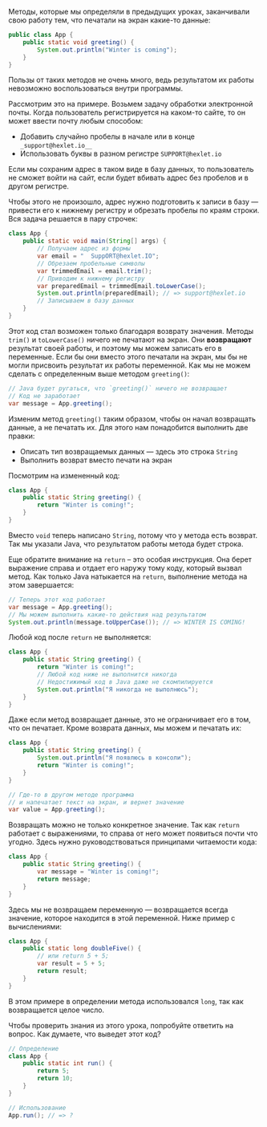Методы, которые мы определяли в предыдущих уроках, заканчивали свою работу тем, что печатали на экран какие-то данные:

```java
public class App {
    public static void greeting() {
        System.out.println("Winter is coming");
    }
}
```

Пользы от таких методов не очень много, ведь результатом их работы невозможно воспользоваться внутри программы.

Рассмотрим это на примере. Возьмем задачу обработки электронной почты. Когда пользователь регистрируется на каком-то сайте, то он может ввести почту любым способом:

* Добавить случайно пробелы в начале или в конце `_support@hexlet.io__`
* Использовать буквы в разном регистре `SUPPORT@hexlet.io`

Если мы сохраним адрес в таком виде в базу данных, то пользователь не сможет войти на сайт, если будет вбивать адрес без пробелов и в другом регистре.

Чтобы этого не произошло, адрес нужно подготовить к записи в базу — привести его к нижнему регистру и обрезать пробелы по краям строки. Вся задача решается в пару строчек:

```java
class App {
    public static void main(String[] args) {
        // Получаем адрес из формы
        var email = "  SuppORT@hexlet.IO";
        // Обрезаем пробельные символы
        var trimmedEmail = email.trim();
        // Приводим к нижнему регистру
        var preparedEmail = trimmedEmail.toLowerCase();
        System.out.println(preparedEmail); // => support@hexlet.io
        // Записываем в базу данных
    }
}
```

Этот код стал возможен только благодаря возврату значения. Методы `trim()` и `toLowerCase()` ничего не печатают на экран. Они **возвращают** результат своей работы, и поэтому мы можем записать его в переменные. Если бы они вместо этого печатали на экран, мы бы не могли присвоить результат их работы переменной. Как мы не можем сделать с определенным выше методом `greeting()`:

```java
// Java будет ругаться, что `greeting()` ничего не возвращает
// Код не заработает
var message = App.greeting();
```

Изменим метод `greeting()` таким образом, чтобы он начал возвращать данные, а не печатать их. Для этого нам понадобится выполнить две правки:

* Описать тип возвращаемых данных — здесь это строка `String`
* Выполнить возврат вместо печати на экран

Посмотрим на измененный код:

```java
class App {
    public static String greeting() {
        return "Winter is coming!";
    }
}
```

Вместо `void` теперь написано `String`, потому что у метода есть возврат. Так мы указали Java, что результатом работы метода будет строка.

Еще обратите внимание на `return` – это особая инструкция. Она берет выражение справа и отдает его наружу тому коду, который вызвал метод. Как только Java натыкается на `return`, выполнение метода на этом завершается:

```java
// Теперь этот код работает
var message = App.greeting();
// Мы можем выполнить какие-то действия над результатом
System.out.println(message.toUpperCase()); // => WINTER IS COMING!
```

Любой код после `return` не выполняется:

```java
class App {
    public static String greeting() {
        return "Winter is coming!";
        // Любой код ниже не выполнится никогда
        // Недостижимый код в Java даже не скомпилируется
        System.out.println("Я никогда не выполнюсь");
    }
}
```

Даже если метод возвращает данные, это не ограничивает его в том, что он печатает. Кроме возврата данных, мы можем и печатать их:

```java
class App {
    public static String greeting() {
        System.out.println("Я появлюсь в консоли");
        return "Winter is coming!";
    }
}

// Где-то в другом методе программа
// и напечатает текст на экран, и вернет значение
var value = App.greeting();
```

Возвращать можно не только конкретное значение. Так как `return` работает с выражениями, то справа от него может появиться почти что угодно. Здесь нужно руководствоваться принципами читаемости кода:

```java
class App {
    public static String greeting() {
        var message = "Winter is coming!";
        return message;
    }
}
```

Здесь мы не возвращаем переменную — возвращается всегда значение, которое находится в этой переменной. Ниже пример с вычислениями:

```java
class App {
    public static long doubleFive() {
        // или return 5 + 5;
        var result = 5 + 5;
        return result;
    }
}
```


В этом примере в определении метода использовался `long`, так как возвращается целое число.

Чтобы проверить знания из этого урока, попробуйте ответить на вопрос. Как думаете, что выведет этот код?

```java
// Определение
class App {
    public static int run() {
        return 5;
        return 10;
    }
}

// Использование
App.run(); // => ?
```
